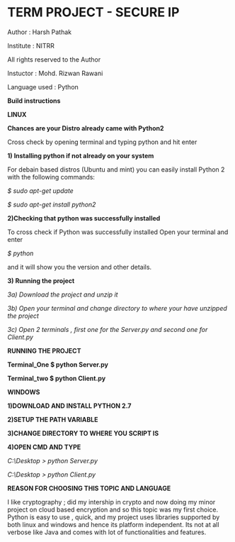 # TERM PROJECT  - SECURE IP 
Author : Harsh Pathak

Institute : NITRR 

All rights reserved to the Author

Instuctor : Mohd. Rizwan Rawani

Language used : Python 

**Build instructions** 

**LINUX** 

**Chances are your Distro already came with Python2**

Cross check by opening terminal and typing python and hit enter 

**1) Installing python if not already on your system** 

For debain based distros (Ubuntu and mint) you can easily install Python 2 with the following commands:


*$ sudo apt-get update*


*$ sudo apt-get install python2*


**2)Checking that python  was successfully installed** 


To cross check if Python  was successfully installed Open your terminal and enter 

*$ python*       

and it will show you the version and other details.

**3) Running the project**
   
*3a) Download the project and unzip it* 

*3b) Open your terminal and change directory to where your have  unzipped the project*

*3c) Open 2 terminals , first one for the Server.py and second one for Client.py*
 
 **RUNNING THE PROJECT**
 
 **Terminal_One $ python Server.py**
      
 **Terminal_two $ python Client.py**

**WINDOWS** 

**1)DOWNLOAD AND INSTALL PYTHON 2.7**

**2)SETUP THE PATH VARIABLE**

**3)CHANGE DIRECTORY TO WHERE YOU SCRIPT IS**

**4)OPEN CMD AND TYPE**

*C:\Desktop > python Server.py*

*C:\Desktop > python Client.py*


**REASON FOR CHOOSING THIS TOPIC AND LANGUAGE**

I like cryptography ; did my intership in crypto and now doing my minor project on cloud based encryption and so this topic was my first choice.
Python is easy to use , quick, and my project uses libraries supported by both linux and windows and hence its platform independent. Its not at all verbose like Java and comes with lot of functionalities and features. 
